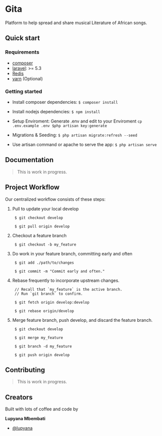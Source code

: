 # Gita
Platform to help spread and share musical Literature of African songs.

## Quick start

### Requirements

- [composer](https://getcomposer.org/)
- [laravel](https://www.laravel.com/docs/5.3/installation): >= 5.3
- [Redis](https://redis.io/)
- [yarn](https://yarnpkg.com/en/docs/install) (Optional)


### Getting started

- Install composer dependencies:	`$ composer install`

- Install nodejs dependencies:	`$ npm install`

- Setup Enviroment: Generate .env and edit to your Enviroment `cp .env.example .env
$php artisan key:generate`

- Migrations & Seeding: `$ php artisan migrate:refresh --seed`

- Use artisan command or apache to serve the app:	`$ php artisan serve`

## Documentation

> This is work in progress.

## Project Workflow

Our centralized workflow consists of these steps:

1. Pull to update your local develop

		$ git checkout develop

		$ git pull origin develop

2. Checkout a feature branch

		$ git checkout -b my_feature

3. Do work in your feature branch, committing early and often

		$ git add ./path/to/changes

		$ git commit -m "Commit early and often."

4. Rebase frequently to incorporate upstream changes.

		// Recall that `my_feature` is the active branch.
		// Run `git branch` to confirm.

		$ git fetch origin develop:develop

		$ git rebase origin/develop

5. Merge feature branch, push develop, and discard the feature branch.

		$ git checkout develop

		$ git merge my_feature

		$ git branch -d my_feature

		$ git push origin develop



## Contributing

> This is work in progress.

## Creators
Built with lots of coffee and code by

**Lupyana Mbembati**

- [@lupyana](https://github.com/lupyana)

